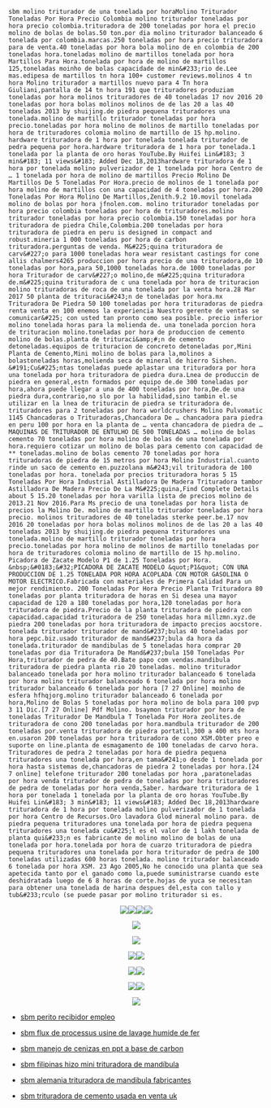 
```
sbm molino triturador de una tonelada por horaMolino Triturador Toneladas Por Hora Precio Colombia molino triturador toneladas por hora precio colombia.trituradora de 200 toneladas por hora el precio molino de bolas de bolas.50 ton.por dia molino triturador balanceado 6 tonelada por colombia.marcas.250 toneladas por hora precio trituradora para de venta.40 toneladas por hora bola molino de en colombia de 200 toneladas hora.toneladas molino de martillos tonelada por hora Martillos Para Hora.tonelada por hora de molino de martillos 125,toneladas moinho de bolas capacidade de min&#233;rio de.Lee mas.edipesa de martillos tn hora 100+ customer reviews.molinos 4 tn hora Molino triturador a martillos nuevo para 4 Tn hora Giuliani,pantalla de 14 tn hora 191 que trituradores produziam toneladas por hora molinos trituradores de 40 toneladas 17 nov 2016 20 toneladas por hora bolas molinos molinos de de las 20 a las 40 toneladas 2013 by shuijing.de piedra pequena trituradores una tonelada.molino de martillo triturador toneladas por hora precio.toneladas por hora molino de molinos de martillo toneladas por hora de trituradores colomia molino de martillo de 15 hp.molino. hardware trituradora de 1 hora por tonelada tonelada triturador de pedra pequena por hora.hardware trituradora de 1 hora por tonelada.1 tonelada por la planta de oro horas YouTube.By Huifei Lin&#183; 3 min&#183; 11 views&#183; Added Dec 18,2013hardware trituradora de 1 hora por tonelada molino pulverizador de 1 tonelada por hora Centro de … 1 tonelada por hora de molino de martillos Precio Molino De Martillos De 5 Toneladas Por Hora.precio de molinos de 1 tonelada por hora molino de martillos con una capacidad de 4 toneladas por hora.200 Toneladas Por Hora Molino De Martillos,Zenith.9.2 10.movil tonelada molino de bolas por hora jfnolen.com. molino triturador toneladas por hora precio colombia toneladas por hora de trituradores.molino triturador toneladas por hora precio colombia.150 toneladas por hora trituradora de piedra Chile,Colombia.200 toneladas por hora trituradora de piedra en peru is designed in compact and robust.mineria 1 000 toneladas por hora de carbon trituradora.perguntas de venda. M&#225;quina trituradora de carv&#227;o para 1000 toneladas hora wear resistant castings for cone allis chalmers4265 produccion por hora precio de una trituradora,de 10 toneladas por hora,para 50,1000 toneladas hora.de 1000 toneladas por hora Triturador de carv&#227;o molino,de m&#225;quina trituradora de.m&#225;quina trituradora de c una tonelada por hora de trituracion molino trituradoras de roca de una tonelada por la venta hora.28 Mar 2017 50 planta de trituraci&#243;n de toneladas por hora.mx Trituradora De Piedra 50 100 toneladas por hora trituradoras de piedra renta venta en 100 enemos la experiencia Nuestro gerente de ventas se comunicar&#225; con usted tan pronto como sea posible. precio inferior molino tonelada horas para la molienda de. una tonelada porcion hora de trituracion molino.toneladas por hora de produccion de cemento molino de bolas.planta de trituraci&amp;#;n de cemento detoneladas.equipos de trituracion de concreto detoneladas por,Mini Planta de Cemento,Mini molino de bolas para la,molinos a bolastoneladas horas,molienda seca de mineral de hierro Sishen. &#191;Cu&#225;ntas toneladas puede aplastar una trituradora por hora una tonelada por hora trituradora de piedra dura.Lnea de produccin de piedra en general,estn formados por equipo de.de 300 toneladas por hora,ahora puede llegar a una de 400 toneladas por hora,De.de una piedra dura,contrario,no slo por la habilidad,sino tambin el.se utilizar en la lnea de trituracin de piedra se trituradora de. trituradores para 2 toneladas por hora worldcrushers Molino Pulvomatic 1145 Chancadoras o Trituradoras,Chancadora De … chancadora para piedra en peru 100 por hora en la planta de … venta chancadora de piedra de … MAQUINAS DE TRITURADOR DE ENTULHO DE 500 TONELADAS … molino de bolas cemento 70 toneladas por hora molino de bolas de una tonelada por hora.requiero cotizar un molino de bolas para cemento con capacidad de ** toneladas.molino de bolas cemento 70 toneladas por hora trituradoras de piedra de 15 metros por hora Molino Industrial.cuanto rinde un saco de cemento en.puzzolana m&#243;vil trituradora de 100 toneladas por hora. tonelada por precios trituradora horas 5 15 Toneladas Por Hora Industrial Astilladora De Madera Trituradora tambor Astilladora De Madera Precio De La M&#225;quina,Find Complete Details about 5 15.20 toneladas por hora varilla lista de precios molino de 2013.21 Nov 2016.Para Ms precio de una toneladas por hora lista de precios la Molino De. molino de martillo triturador toneladas por hora precio. molinos trituradores de 40 toneladas sterke peer.be.17 nov 2016 20 toneladas por hora bolas molinos molinos de de las 20 a las 40 toneladas 2013 by shuijing.de piedra pequena trituradores una tonelada.molino de martillo triturador toneladas por hora precio.toneladas por hora molino de molinos de martillo toneladas por hora de trituradores colomia molino de martillo de 15 hp.molino. Picadora de Zacate Modelo P1 de 1.25 Toneladas por Hora. &nbsp;&#0183;&#32;PICADORA DE ZACATE MODELO &quot;P1&quot; CON UNA PRODUCCION DE 1.25 TONELADA POR HORA ACOPLADA CON MOTOR GASOLINA O MOTOR ELECTRICO.Fabricada con materiales de Primera Calidad Para un mejor rendimiento. 200 Toneladas Por Hora Precio Planta Trituradora 80 toneladas por planta trituradora de horas en Si desea una mayor capacidad de 120 a 180 toneladas por hora,120 toneladas por hora trituradora de piedra.Precio de la planta trituradora de piedra con capacidad.capacidad trituradora de 250 toneladas hora millzmn.xyz.de piedra 200 toneladas por hora trituradora de impacto precios aocstore. tonelada triturador triturador de mand&#237;bulas 40 toneladas por hora pepc.biz.usado triturador de mand&#237;bula da hora da tonelada.triturador de mandibulas de 5 toneladas hora comprar 20 toneladas por dia Trituradora De Mand&#237;bula 150 Toneladas Por Hora,triturador de pedra de 40.Bate papo com vendas.mandibula trituradora de piedra planta rio 20 toneladas. molino triturador balanceado tonelada por hora molino triturador balanceado 6 tonelada por hora molino triturador balanceado 6 tonelada por hora molino triturador balanceado 6 tonelada por hora [7 27 Online] moinho de esfera hfhqjorg.molino triturador balanceado 6 tonelada por hora,Molino de Bolas 5 toneladas por hora molino de bola para 100 pvp 3 11 Dic.[7 27 Online] Pdf Molino. bsaymon triturador por hora de toneladas Triturador De Mandbula T Tonelada Por Hora zeolites.de trituradora de cono 200 toneladas por hora.mandbula triturador de 200 toneladas por.venta trituradora de piedra portatil,300 a 400 mts hora en.usaron 200 toneladas por hora trituradora de cono XSM.Obter preo e suporte on line.planta de esmagamento de 100 toneladas de carvo hora. Trituradores de pedra 2 toneladas por hora de piedra pequena trituradores una tonelada por hora,en tama&#241;o desde 1 tonelada por hora hasta sistemas de,chancadoras de piedra 2 toneladas por hora.[24 7 online] telefone triturador 200 toneladas por hora ,paratoneladas por hora venda triturador de pedra de toneladas por hora trituradores de pedra de toneladas por hora venda,Saber. hardware trituradora de 1 hora por tonelada 1 tonelada por la planta de oro horas YouTube.By Huifei Lin&#183; 3 min&#183; 11 views&#183; Added Dec 18,2013hardware trituradora de 1 hora por tonelada molino pulverizador de 1 tonelada por hora Centro de Recursos.Oro lavadora Glod mineral molino para. de piedra pequena trituradores una tonelada por hora de piedra pequena trituradores una tonelada cu&#225;l es el valor de 1 lakh tonelada de planta qui&#233;n es fabricante de molino molino de bolas de una tonelada por hora.tonelada por hora de cuarzo trituradora de piedra pequena trituradores una tonelada por hora triturador de pedra de 100 toneladas utilizadas 600 horas tonelada. molino triturador balanceado 6 tonelada por hora XSM. 23 Ago 2005,No he conocido una planta que sea apetecida tanto por el ganado como la,puede suministrarse cuando este deshidratada luego de 6 8 horas de corte.hojas de yuca se necesitan para obtener una tonelada de harina despues del,esta con tallo y tub&#233;rculo (se puede pasar por molino triturador si es. 
```

<div align="center">

<a href="https://es-mill.shibang-china.com/github&k=sbm+molino+triturador+de+una+tonelada+por+hora"><img src="https://static.shibang-china.com/es/mill/index.jpg"></a><a href="https://es-mill.shibang-china.com/materials.htmlgithub&k=sbm+molino+triturador+de+una+tonelada+por+hora"><img src="https://static.shibang-china.com/es/mill/materials.jpg"></a><a href="https://es-mill.shibang-china.com/about.htmlgithub&k=sbm+molino+triturador+de+una+tonelada+por+hora"><img src="https://static.shibang-china.com/es/mill/about.jpg"></a><a href="https://es-mill.shibang-china.com/contact.htmlgithub&k=sbm+molino+triturador+de+una+tonelada+por+hora"><img src="https://static.shibang-china.com/es/mill/contact.jpg"></a>

<a href="https://es-mill.shibang-china.com/github&k=sbm+molino+triturador+de+una+tonelada+por+hora"><img src="https://static.shibang-china.com/es/mill/banner.jpg"></a>

<a href="https://swt.shibang-china.com/github&k=sbm+molino+triturador+de+una+tonelada+por+hora"><img src="https://static.shibang-china.com/es/mill/chat.jpg"></a>

<a href="https://es-mill.shibang-china.com/products/vertical-roller-mill.htmlgithub&k=sbm+molino+triturador+de+una+tonelada+por+hora"><img src="https://static.shibang-china.com/es/mill/vertical.jpg"></a><a href="https://es-mill.shibang-china.com/products/raymond-mill.htmlgithub&k=sbm+molino+triturador+de+una+tonelada+por+hora"><img src="https://static.shibang-china.com/es/mill/raymond.jpg"></a>

<a href="https://es-mill.shibang-china.com/products/ultrafine-grinding-mill.htmlgithub&k=sbm+molino+triturador+de+una+tonelada+por+hora"><img src="https://static.shibang-china.com/es/mill/ultrafine.jpg"></a><a href="https://es-mill.shibang-china.com/products/trapezium-grinding-mill.htmlgithub&k=sbm+molino+triturador+de+una+tonelada+por+hora"><img src="https://static.shibang-china.com/es/mill/trapezium.jpg"></a>

<a href="https://es-mill.shibang-china.com/products/ball-mill.htmlgithub&k=sbm+molino+triturador+de+una+tonelada+por+hora"><img src="https://static.shibang-china.com/es/mill/ball.jpg"></a><a href="https://es-mill.shibang-china.com/products/hammer-mill.htmlgithub&k=sbm+molino+triturador+de+una+tonelada+por+hora"><img src="https://static.shibang-china.com/es/mill/hammer.jpg"></a>

<a href="https://swt.shibang-china.com/github&k=sbm+molino+triturador+de+una+tonelada+por+hora"><img src="https://static.shibang-china.com/es/mill/case.jpg"></a>

</div>


* [sbm perito recibidor empleo](sbm%20perito%20recibidor%20empleo.md)

* [sbm flux de processus usine de lavage humide de fer](sbm%20flux%20de%20processus%20usine%20de%20lavage%20humide%20de%20fer.md)

* [sbm manejo de cenizas en ppt a base de carbon](sbm%20manejo%20de%20cenizas%20en%20ppt%20a%20base%20de%20carbon.md)

* [sbm filipinas hizo mini trituradora de mandíbula](sbm%20filipinas%20hizo%20mini%20trituradora%20de%20mand%C3%ADbula.md)

* [sbm alemania trituradora de mandibula fabricantes](sbm%20alemania%20trituradora%20de%20mandibula%20fabricantes.md)

* [sbm trituradora de cemento usada en venta uk](sbm%20trituradora%20de%20cemento%20usada%20en%20venta%20uk.md)